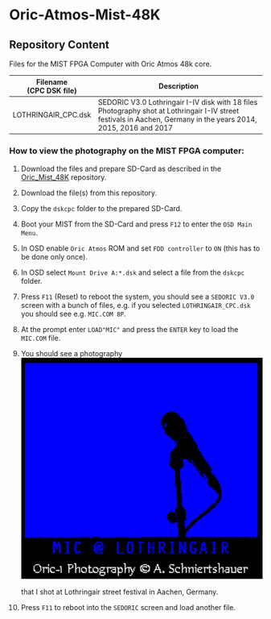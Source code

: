 # Oric-Atmos-Mist-48K

## Repository Content

Files for the MIST FPGA Computer with Oric Atmos 48k core.

| Filename<br />(CPC DSK file) | Description                                                  |
| ---------------------------- | ------------------------------------------------------------ |
| LOTHRINGAIR_CPC.dsk          | SEDORIC V3.0 Lothringair I-IV disk with 18 files<br />Photography shot at Lothringair I-IV street festivals in Aachen, Germany in the years 2014, 2015, 2016 and 2017 |

### How to view the photography on the MIST FPGA computer:

1. Download the files and prepare SD-Card as described in the [Oric_Mist_48K](https://github.com/rampa069/Oric_Mist_48K) repository.

2. Download the file(s) from this repository.

3. Copy the `dskcpc` folder to the prepared SD-Card.

4. Boot your MIST from the SD-Card and press `F12` to enter the `OSD Main Menu`.

5. In OSD enable `Oric Atmos` ROM and set `FDD controller` to `ON` (this has to be done only once).

6. In OSD select `Mount Drive A:*.dsk` and select a file from the `dskcpc` folder.

7. Press `F11`  (Reset) to reboot the system, you should see  a `SEDORIC V3.0` screen with a bunch of files, e.g. if you selected `LOTHRINGAIR_CPC.dsk` you should see e.g. `MIC.COM 8P`.

8. At the  prompt enter `LOAD"MIC"` and press the `ENTER` key to load the `MIC.COM` file.

9. You should see a photography ![MIC @ Lothirngair](assets/aSc_MICatLothringair.PNG)

   that I shot at Lothringair street festival in Aachen, Germany.

10. Press `F11` to reboot into the `SEDORIC` screen and load another file.

    